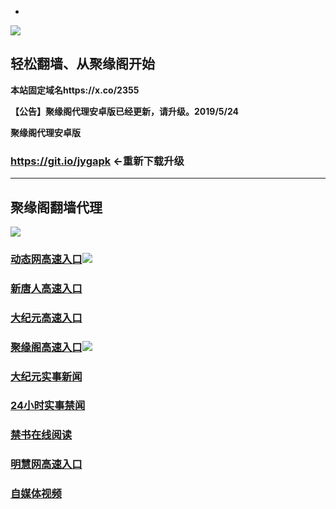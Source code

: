 * 
![](https://raw.githubusercontent.com/hao369/a/master/j.jpg)



## 轻松翻墙、从聚缘阁开始

**本站固定域名https://x.co/2355**


**【公告】聚缘阁代理安卓版已经更新，请升级。2019/5/24**

 
**聚缘阁代理安卓版**

### https://git.io/jygapk    ←重新下载升级

***



## 聚缘阁翻墙代理 

![](https://raw.githubusercontent.com/hao369/a/master/wx2.jpg)


### [动态网高速入口](https://a4qduicoha.execute-api.ap-northeast-2.amazonaws.com/215/?id=2)![](https://raw.githubusercontent.com/hao369/a/master/jygdl.gif)


### [新唐人高速入口](https://fcxwq637uk.execute-api.ap-northeast-2.amazonaws.com/51/?id=5)

### [大纪元高速入口](https://fcxwq637uk.execute-api.ap-northeast-2.amazonaws.com/51/?id=7)

### [聚缘阁高速入口](https://fcxwq637uk.execute-api.ap-northeast-2.amazonaws.com/51/?id=72547)![](https://raw.githubusercontent.com/hao369/a/master/jyg.gif)


### [大纪元实事新闻](https://git.io/fjmgE)

### [24小时实事禁闻](https://git.io/fj3Go)

### [禁书在线阅读](https://git.io/fjJ5Z)


### [明慧网高速入口](https://jzvagsk4rl.execute-api.ap-northeast-2.amazonaws.com/dtt)


### [自媒体视频](https://buudtuvzhl.execute-api.ap-northeast-1.amazonaws.com/bcx)





